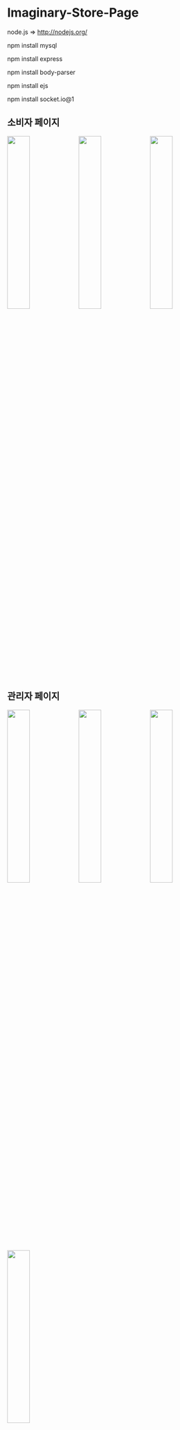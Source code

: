 # Imaginary-Store-Page

node.js => http://nodejs.org/

npm install mysql

npm install express

npm install body-parser

npm install ejs

npm install socket.io@1


<div>
  <h2> 소비자 페이지 </h2>
  <img src="https://user-images.githubusercontent.com/64825861/103364549-78488080-4b01-11eb-9403-4d2d932db60a.png" width="32%"/>
  <img src="https://user-images.githubusercontent.com/64825861/103364563-80082500-4b01-11eb-92e9-ae63847a805e.png" width="32%"/>
  <img src="https://user-images.githubusercontent.com/64825861/103365044-8054f000-4b02-11eb-944c-753b9807592c.png" width="32%"/>
</div>

<div>
  <h2> 관리자 페이지 </h2>
  <img src="https://user-images.githubusercontent.com/64825861/103364573-83031580-4b01-11eb-907b-3ed7c4d985d9.png" width="32%"/>
  <img src="https://user-images.githubusercontent.com/64825861/103365234-f22d3980-4b02-11eb-881f-23b09b5dc6df.png" width="32%"/>
  <img src="https://user-images.githubusercontent.com/64825861/103364580-85fe0600-4b01-11eb-8d97-2f104cd345ff.png" width="32%"/>
  <img src="https://user-images.githubusercontent.com/64825861/103364582-86969c80-4b01-11eb-933f-2b4565bbbd36.png" width="32%"/>
</div>
  
